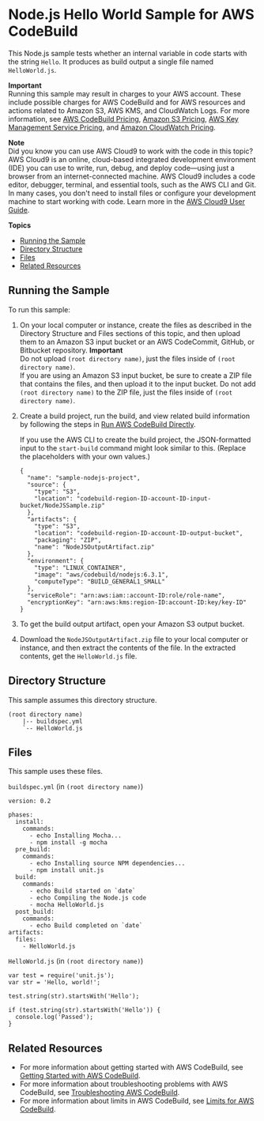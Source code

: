 # Node\.js Hello World Sample for AWS CodeBuild<a name="sample-nodejs-hw"></a>

This Node\.js sample tests whether an internal variable in code starts with the string `Hello`\. It produces as build output a single file named `HelloWorld.js`\.

**Important**  
Running this sample may result in charges to your AWS account\. These include possible charges for AWS CodeBuild and for AWS resources and actions related to Amazon S3, AWS KMS, and CloudWatch Logs\. For more information, see [AWS CodeBuild Pricing](http://aws.amazon.com/codebuild/pricing), [Amazon S3 Pricing](http://aws.amazon.com/s3/pricing), [AWS Key Management Service Pricing](http://aws.amazon.com/kms/pricing), and [Amazon CloudWatch Pricing](http://aws.amazon.com/cloudwatch/pricing)\.

**Note**  
 Did you know you can use AWS Cloud9 to work with the code in this topic? AWS Cloud9 is an online, cloud\-based integrated development environment \(IDE\) you can use to write, run, debug, and deploy code—using just a browser from an internet\-connected machine\. AWS Cloud9 includes a code editor, debugger, terminal, and essential tools, such as the AWS CLI and Git\. In many cases, you don't need to install files or configure your development machine to start working with code\. Learn more in the [AWS Cloud9 User Guide](http://docs.aws.amazon.com/cloud9/latest/user-guide/)\.

**Topics**
+ [Running the Sample](#sample-nodejs-hw-running)
+ [Directory Structure](#sample-nodejs-hw-dir)
+ [Files](#sample-nodejs-hw-files)
+ [Related Resources](#w4aab9c48c31c17)

## Running the Sample<a name="sample-nodejs-hw-running"></a>

To run this sample:

1. On your local computer or instance, create the files as described in the Directory Structure and Files sections of this topic, and then upload them to an Amazon S3 input bucket or an AWS CodeCommit, GitHub, or Bitbucket repository\. 
**Important**  
Do not upload `(root directory name)`, just the files inside of `(root directory name)`\.   
If you are using an Amazon S3 input bucket, be sure to create a ZIP file that contains the files, and then upload it to the input bucket\. Do not add `(root directory name)` to the ZIP file, just the files inside of `(root directory name)`\.

1. Create a build project, run the build, and view related build information by following the steps in [Run AWS CodeBuild Directly](how-to-run.md)\.

   If you use the AWS CLI to create the build project, the JSON\-formatted input to the `start-build` command might look similar to this\. \(Replace the placeholders with your own values\.\)

   ```
   {
     "name": "sample-nodejs-project",
     "source": {
       "type": "S3",
       "location": "codebuild-region-ID-account-ID-input-bucket/NodeJSSample.zip"
     },
     "artifacts": {
       "type": "S3",
       "location": "codebuild-region-ID-account-ID-output-bucket",
       "packaging": "ZIP",
       "name": "NodeJSOutputArtifact.zip"
     },
     "environment": {
       "type": "LINUX_CONTAINER",
       "image": "aws/codebuild/nodejs:6.3.1",
       "computeType": "BUILD_GENERAL1_SMALL"
     },
     "serviceRole": "arn:aws:iam::account-ID:role/role-name",
     "encryptionKey": "arn:aws:kms:region-ID:account-ID:key/key-ID"
   }
   ```

1. To get the build output artifact, open your Amazon S3 output bucket\.

1. Download the `NodeJSOutputArtifact.zip` file to your local computer or instance, and then extract the contents of the file\. In the extracted contents, get the `HelloWorld.js` file\. 

## Directory Structure<a name="sample-nodejs-hw-dir"></a>

This sample assumes this directory structure\.

```
(root directory name)
    |-- buildspec.yml
    `-- HelloWorld.js
```

## Files<a name="sample-nodejs-hw-files"></a>

This sample uses these files\.

`buildspec.yml` \(in `(root directory name)`\)

```
version: 0.2

phases:
  install:
    commands:
      - echo Installing Mocha...
      - npm install -g mocha
  pre_build:
    commands:
      - echo Installing source NPM dependencies...
      - npm install unit.js
  build:
    commands:
      - echo Build started on `date`
      - echo Compiling the Node.js code
      - mocha HelloWorld.js
  post_build:
    commands:
      - echo Build completed on `date`
artifacts:
  files:
    - HelloWorld.js
```

`HelloWorld.js` \(in `(root directory name)`\)

```
var test = require('unit.js');
var str = 'Hello, world!';

test.string(str).startsWith('Hello');

if (test.string(str).startsWith('Hello')) {
  console.log('Passed');
}
```

## Related Resources<a name="w4aab9c48c31c17"></a>
+ For more information about getting started with AWS CodeBuild, see [Getting Started with AWS CodeBuild](getting-started.md)\.
+ For more information about troubleshooting problems with AWS CodeBuild, see [Troubleshooting AWS CodeBuild](troubleshooting.md)\.
+ For more information about limits in AWS CodeBuild, see [Limits for AWS CodeBuild](limits.md)\.